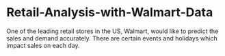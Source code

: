 # Retail-Analysis-with-Walmart-Data
One of the leading retail stores in the US, Walmart, would like to predict the sales and demand accurately. There are certain events and holidays which impact sales on each day.
